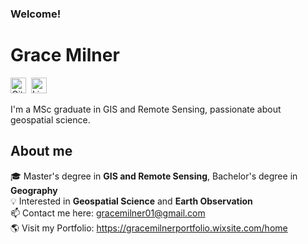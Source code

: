 
### Welcome! 
# Grace Milner
<a href="https://www.github.com/https://github.com/gracemilner" target="_blank"><img src="https://img.shields.io/badge/GitHub-100000?style=flat&logo=github&logoColor=white" alt="GitHub Badge" height="25"></a>&nbsp;
<a href="https://www.linkedin.com/in/gracemilner/" target="_blank"><img src="https://img.shields.io/badge/LinkedIn-0077B5?style=flat&logo=linkedin&logoColor=white" alt="LinkedIn Badge" height="25"></a>&nbsp;


I'm a MSc graduate in GIS and Remote Sensing, passionate about geospatial science. 


## About me
🎓&nbsp;Master's degree in **GIS and Remote Sensing**, Bachelor's degree in **Geography**
<br/>💡&nbsp;Interested in **Geospatial Science** and **Earth Observation**
<br/>📫&nbsp;Contact me here: [gracemilner01@gmail.com](mailto:gracemilner01@gmail.com)
<br/>🌎&nbsp;Visit my Portfolio: https://gracemilnerportfolio.wixsite.com/home

